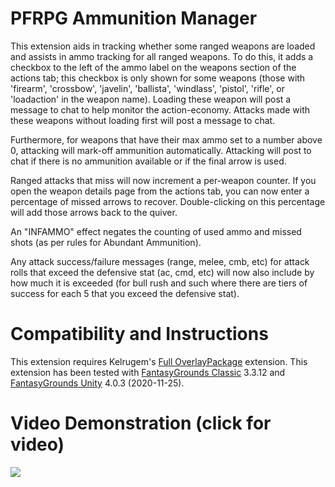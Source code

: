 # PFRPG Ammunition Manager
This extension aids in tracking whether some ranged weapons are loaded and assists in ammo tracking for all ranged weapons.
To do this, it adds a checkbox to the left of the ammo label on the weapons section of the actions tab; this checkbox is only shown for some weapons (those with 'firearm', 'crossbow', 'javelin', 'ballista', 'windlass', 'pistol', 'rifle', or 'loadaction' in the weapon name).
Loading these weapon will post a message to chat to help monitor the action-economy.
Attacks made with these weapons without loading first will post a message to chat.

Furthermore, for weapons that have their max ammo set to a number above 0, attacking will mark-off ammunition automatically.
Attacking will post to chat if there is no ammunition available or if the final arrow is used.

Ranged attacks that miss will now increment a per-weapon counter.
If you open the weapon details page from the actions tab, you can now enter a percentage of missed arrows to recover.
Double-clicking on this percentage will add those arrows back to the quiver.

An "INFAMMO" effect negates the counting of used ammo and missed shots (as per rules for Abundant Ammunition).

Any attack success/failure messages (range, melee, cmb, etc) for attack rolls that exceed the defensive stat (ac, cmd, etc) will now also include by how much it is exceeded (for bull rush and such where there are tiers of success for each 5 that you exceed the defensive stat).

# Compatibility and Instructions
This extension requires Kelrugem's [Full OverlayPackage](https://www.fantasygrounds.com/forums/showthread.php?50143-Save-overlay-extension-(idea-from-Ken-L)) extension.
This extension has been tested with [FantasyGrounds Classic](https://www.fantasygrounds.com/home/FantasyGroundsClassic.php) 3.3.12 and [FantasyGrounds Unity](https://www.fantasygrounds.com/home/FantasyGroundsUnity.php) 4.0.3 (2020-11-25).

# Video Demonstration (click for video)
[<img src="https://i.ytimg.com/vi_webp/svmaG5UvHlI/hqdefault.webp">](https://www.youtube.com/watch?v=svmaG5UvHlI)
